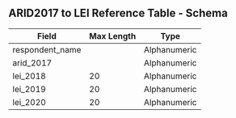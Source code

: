 ## ARID2017 to LEI Reference Table - Schema  

|Field|Max Length|Type|
|-----|----------|----|
respondent\_name||Alphanumeric
arid\_2017||Alphanumeric
lei\_2018|20|Alphanumeric
lei\_2019|20|Alphanumeric
lei\_2020|20|Alphanumeric